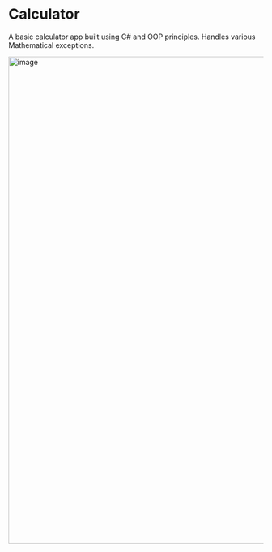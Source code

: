 # Calculator

A basic calculator app built using C# and OOP principles. Handles various Mathematical exceptions. 



<img width="960" alt="image" src="https://user-images.githubusercontent.com/109251004/226987264-13d2135f-2aee-4396-ae64-172ef1a4eb3a.png">
